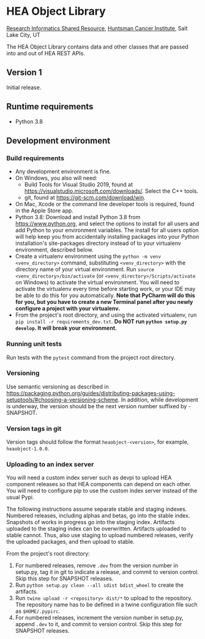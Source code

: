# HEA Object Library
[Research Informatics Shared Resource](https://risr.hci.utah.edu), [Huntsman Cancer Institute](https://healthcare.utah.edu/huntsmancancerinstitute/), Salt Lake City, UT

The HEA Object Library contains data and other classes that are passed into and out of HEA REST APIs.

## Version 1
Initial release.

## Runtime requirements
* Python 3.8

## Development environment

### Build requirements
* Any development environment is fine.
* On Windows, you also will need:
    * Build Tools for Visual Studio 2019, found at https://visualstudio.microsoft.com/downloads/. Select the C++ tools.
    * git, found at https://git-scm.com/download/win.
* On Mac, Xcode or the command line developer tools is required, found in the Apple Store app.
* Python 3.8: Download and install Python 3.8 from https://www.python.org, and select the options to install for all users and add
Python to your environment variables. The install for all users option will help keep you from accidentally installing
packages into your Python installation's site-packages directory instead of to your virtualenv environment, described
below.
* Create a virtualenv environment using the `python -m venv <venv_directory>` command, substituting `<venv_directory>`
with the directory name of your virtual environment. Run `source <venv_directory>/bin/activate` (or `<venv_directory>/Scripts/activate` on Windows) to activate the virtual
environment. You will need to activate the virtualenv every time before starting work, or your IDE may be able to do 
this for you automatically. **Note that PyCharm will do this for you, but you have to create a new Terminal panel
after you newly configure a project with your virtualenv.**
* From the project's root directory, and using the activated virtualenv, run `pip install -r requirements_dev.txt`.
**Do NOT run `python setup.py develop`. It will break your environment.**

### Running unit tests
Run tests with the `pytest` command from the project root directory.

### Versioning
Use semantic versioning as described in 
https://packaging.python.org/guides/distributing-packages-using-setuptools/#choosing-a-versioning-scheme. In addition,
while development is underway, the version should be the next version number suffixed by -SNAPSHOT.

### Version tags in git
Version tags should follow the format `heaobject-<version>`, for example, `heaobject-1.0.0`.

### Uploading to an index server
You will need a custom index server such as devpi to upload HEA component releases so that HEA
components can depend on each other. You will need to configure pip to use the custom index server
instead of the usual Pypi.

The following instructions assume separate stable and staging indexes. Numbered releases, including alphas and betas, go 
into the stable index. Snapshots of works in progress go into the staging index. Artifacts uploaded to the
staging index can be overwritten. Artifacts uploaded to stable cannot. Thus, also use staging to upload numbered
releases, verify the uploaded packages, and then upload to stable.

From the project's root directory:
1. For numbered releases, remove `.dev` from the version number in setup.py, tag it in git to indicate a release, 
and commit to version control. Skip this step for SNAPSHOT releases.
2. Run `python setup.py clean --all sdist bdist_wheel` to create the artifacts.
3. Run `twine upload -r <repository> dist/*` to upload to the repository. The repository name has to be defined in a
twine configuration file such as `$HOME/.pypirc`.
4. For numbered releases, increment the version number in setup.py, append `.dev` to it, and commit to version 
control. Skip this step for SNAPSHOT releases.
